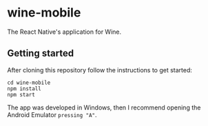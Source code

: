 # wine-mobile

The React Native's application for Wine.

## Getting started

After cloning this repository follow the instructions to get started:

 ```
cd wine-mobile
npm install
npm start
```

The app was developed in Windows, then I recommend opening the Android Emulator `pressing "A"`.